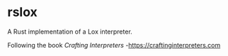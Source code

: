 # rslox

A Rust implementation of a Lox interpreter.

Following the book _Crafting Interpreters_  -https://craftinginterpreters.com
